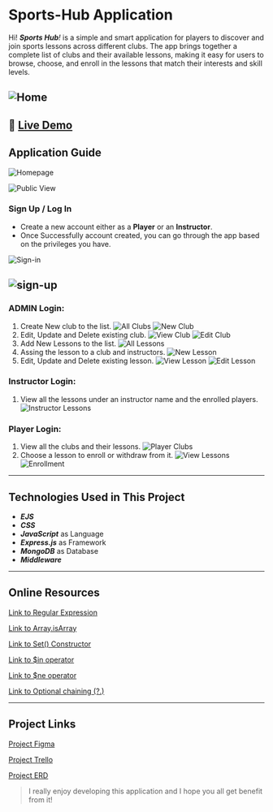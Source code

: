 # Sports-Hub Application

Hi! _**Sports Hub**!_ is a simple and smart application for players to discover and join sports lessons across different clubs. The app brings together a complete list of clubs and their available lessons, making it easy for users to browse, choose, and enroll in the lessons that match their interests and skill levels.

![Home](public/images/summer.jpg)
---
🔗 [Live Demo](https://sports-hub-cu2f.onrender.com)
---
## Application Guide

![Homepage](public/screenshots/Home.jpg)

![Public View](public/screenshots/public-view.jpg)

### Sign Up / Log In

- Create a new account either as a **Player** or an **Instructor**.
- Once Successfully account created, you can go through the app based on the privileges you have.

![Sign-in](public/screenshots/singin.jpg)

![sign-up](public/screenshots/signup.jpg)
---

### ADMIN Login:

1. Create New club to the list.
![All Clubs](public/screenshots/admin-all-clubs.jpg)
![New Club](public/screenshots/admin-new-club.jpg)
2. Edit, Update and Delete existing club.
![View Club](public/screenshots/admin-view-club.jpg)
![Edit Club](public/screenshots/admin-edit-club.jpg)
3. Add New Lessons to the list.
![All Lessons](public/screenshots/admin-all-lessons.jpg)
4. Assing the lesson to a club and instructors.
![New Lesson](public/screenshots/admin-new-lesson.jpg)
5. Edit, Update and Delete existing lesson.
![View Lesson](public/screenshots/admin-view-lesson.jpg)
![Edit Lesson](public/screenshots/admin-edit-lesson.jpg)

### Instructor Login:

1. View all the lessons under an instructor name and the enrolled players.
![Instructor Lessons](public/screenshots/instructor-lessons.jpg)

### Player Login:

1. View all the clubs and their lessons.
![Player Clubs](public/screenshots/player-clubs.jpg)
2. Choose a lesson to enroll or withdraw from it.
![View Lessons](public/screenshots/player-club-lesson.jpg)
![Enrollment](public/screenshots/player-lesson-enrollment.jpg)

---

## Technologies Used in This Project

- _**EJS**_
- _**CSS**_
- _**JavaScript**_ as Language
- _**Express.js**_ as Framework
- _**MongoDB**_ as Database
- _**Middleware**_

---
## Online Resources

[Link to Regular Expression](https://developer.mozilla.org/en-US/docs/Web/JavaScript/Guide/Regular_expressions)

[Link to Array.isArray](https://developer.mozilla.org/en-US/docs/Web/JavaScript/Reference/Global_Objects/Array/isArray)

[Link to Set() Constructor](https://developer.mozilla.org/en-US/docs/Web/JavaScript/Reference/Global_Objects/Set/Set)

[Link to $in operator](https://www.mongodb.com/docs/manual/reference/operator/query/in/)

[Link to $ne operator](https://www.mongodb.com/docs/manual/reference/operator/query/ne/)

[Link to Optional chaining (?.)](https://developer.mozilla.org/en-US/docs/Web/JavaScript/Reference/Operators/Optional_chaining)

---
## Project Links

[Project Figma](https://www.figma.com/board/37i2O2Viweb97zslkg6A91/Unit-2-Figma?node-id=0-1&p=f&t=lalw6un5oHVHOCAa-0)

[Project Trello](https://trello.com/b/3EVy66h8/sports-hub)

[Project ERD](https://lucid.app/lucidchart/f58d4eb8-8a07-4832-95d4-4110059f6496/edit?viewport_loc=-1493%2C-319%2C1860%2C958%2C0_0&invitationId=inv_c0339265-8152-498b-ab5e-4d031cdd97e4)

> I really enjoy developing this application and I hope you all get benefit from it!
